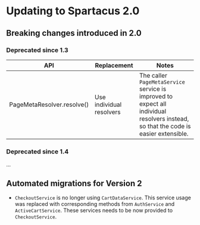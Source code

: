 # Updating to Spartacus 2.0

## Breaking changes introduced in 2.0

### Deprecated since 1.3

|  API  | Replacement |  Notes  |
|-------|-------------|---------|
| PageMetaResolver.resolve() | Use individual resolvers | The caller `PageMetaService` service is improved to expect all individual resolvers instead, so that the code is easier extensible. |

### Deprecated since 1.4

...

## Automated migrations for Version 2

- `CheckoutService` is no longer using `CartDataService`. This service usage was replaced with corresponding methods from `AuthService` and `ActiveCartService`. These services needs to be now provided to `CheckoutService`.
